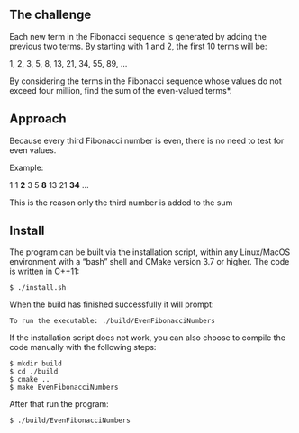 ## The challenge
Each new term in the Fibonacci sequence is generated by adding the previous two terms.
By starting with 1 and 2, the first 10 terms will be:

1, 2, 3, 5, 8, 13, 21, 34, 55, 89, …

By considering the terms in the Fibonacci sequence whose values do not exceed four million,
find the sum of the even-valued terms*.

## Approach
Because every third Fibonacci number is even, there is no need to test for even values.

Example:

1 1 __2__ 3 5 __8__ 13 21 __34__ ...

This is the reason only the third number is added to the sum


## Install

The program can be built via the installation script, within any Linux/MacOS environment with a “bash” shell and CMake version 3.7 or higher. The code is written in C++11:

```
$ ./install.sh
```

When the build has finished successfully it will prompt:

```
To run the executable: ./build/EvenFibonacciNumbers
```

If the installation script does not work, you can also choose to compile the code manually with the following steps:

```
$ mkdir build
$ cd ./build
$ cmake ..
$ make EvenFibonacciNumbers
```

After that run the program:

```
$ ./build/EvenFibonacciNumbers
```


